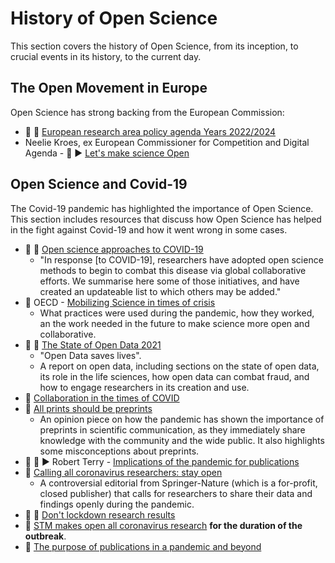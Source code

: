 # History of Open Science
This section covers the history of Open Science, from its inception, to crucial events in its history, to the current day.

## The Open Movement in Europe
Open Science has strong backing from the European Commission:
- :office: :closed_book: [European research area policy agenda Years 2022/2024](https://research-and-innovation.ec.europa.eu/document/download/0c2f5f95-3274-4ab8-9acb-d6673dc238b8_en?filename=ec_rtd_era-policy-agenda-2021.pdf)
- Neelie Kroes, ex European Commissioner for Competition and Digital Agenda - :speech_balloon: :arrow_forward: [Let's make science Open](https://www.youtube.com/watch?v=6sJbi2eaPXc)

## Open Science and Covid-19
The Covid-19 pandemic has highlighted the importance of Open Science. This section includes resources that discuss how Open Science has helped in the fight against Covid-19 and how it went wrong in some cases.

- :cookie: :bookmark_tabs: [Open science approaches to COVID-19](https://dx.doi.org/10.12688%2Ff1000research.26084.1)
    - "In response [to COVID-19], researchers have adopted open science methods to begin to combat this disease via global collaborative efforts. We summarise here some of those initiatives, and have created an updateable list to which others may be added."
- :bookmark_tabs: OECD - [Mobilizing Science in times of crisis](https://www.oecd-ilibrary.org/sites/855c7889-en/index.html?itemId=/content/component/855c7889-en)
    - What practices were used during the pandemic, how they worked, an the work needed in the future to make science more open and collaborative.
- :closed_book: :small_red_triangle_down: [The State of Open Data 2021 ](https://digitalscience.figshare.com/articles/report/The_State_of_Open_Data_2021/17061347)
    - "Open Data saves lives".
    - A report on open data, including sections on the state of open data, its role in the life sciences, how open data can combat fraud, and how to engage researchers in its creation and use.
- :newspaper: [Collaboration in the times of COVID](https://www.nature.com/articles/d41586-021-01069-w)
- :speech_balloon: [All prints should be preprints](https://undark.org/2020/10/29/opinion-all-prints-preprints/)
    - An opinion piece on how the pandemic has shown the importance of preprints in scientific communication, as they immediately share knowledge with the community and the wide public. It also highlights some misconceptions about preprints.
- :speech_balloon: :information_desk_person: :arrow_forward: Robert Terry - [Implications of the pandemic for publications](https://www.youtube.com/watch?v=TrZrRcCoQSo)
- :newspaper: [Calling all coronavirus researchers: stay open](https://www.nature.com/articles/d41586-020-00307-x)
    - A controversial editorial from Springer-Nature (which is a for-profit, closed publisher) that calls for researchers to share their data and findings openly during the pandemic.
- :speech_balloon: :cookie: [Don't lockdown research results](https://www.coalition-s.org/open-access-lessons-during-covid-19-no-lockdown-for-research-results/)
- :newspaper: [STM makes open all coronavirus research](https://www.stm-assoc.org/2020_03_13_News_Release_Publishers_commit_to_working_together_to_combat_COVID19_.pdf) **for the duration of the outbreak**.
- :speech_balloon: [The purpose of publications in a pandemic and beyond](https://wonkhe.com/blogs/the-purpose-of-publications-in-a-pandemic-and-beyond/)
